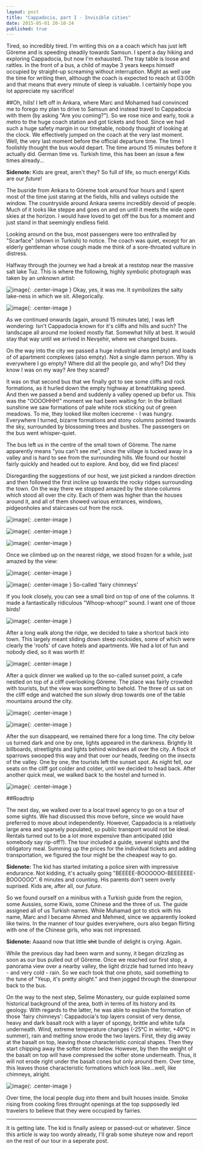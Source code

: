 ```yaml
---
layout: post
title: "Cappadocia, part I - Invisible cities"
date: 2015-05-01 20-10-24
published: true
---
```


Tired, so incredibly tired. I'm writing this on a a coach which has just left Göreme and is speeding steadily towards Samsun. I spent a day hiking and exploring Cappadocia, but now I'm exhausted. The tray table is loose and rattles. In the front of a bus, a child of maybe 3 years keeps himself occupied by straight-up screaming without interruption. Might as well use the time for writing then, although the coach is expected to reach at 03:00h and that means that every minute of sleep is valuable. I certainly hope you lot appreciate my sacrifice!


##Oh, hills!
I left off in Ankara, where Marc and Mohamed had convinced me to forego my plan to drive to Samsun and instead travel to Cappadocia with them (by asking "Are you coming?"). So we rose nice and early, took a metro to the huge coach station and got tickets and food. Since we had such a huge safety margin in our timetable, nobody thought of looking at the clock. We effectively jumped on the coach at the very last moment. Well, the very last moment before the official departure time. The time I foolishly thought the bus would depart. The time around 15 minutes before it actually did. German time vs. Turkish time, this has been an issue a few times already...

**Sidenote:** Kids are great, aren't they? So full of life, so much energy! Kids are our *future*!

The busride from Ankara to Göreme took around four hours and I spent most of the time just staring at the fields, hills and valleys outside the window. The countryside around Ankara seems incredibly devoid of people. Much of it looks like steppe and goes on and on until it meets the wide open skies at the horizon. I would have loved to get off the bus for a moment and just stand in that seemingly endless field. 

Looking around on the bus, most passengers were too enthralled by "Scarface" (shown in Turkish) to notice. The coach was quiet, except for an elderly gentleman whose cough made me think of a sore-throated vulture in distress.

Halfway through the journey we had a break at a reststop near the massive salt lake Tuz. This is where the following, highly symbolic photograph was taken by an unknown artist:

![image](http://rkwrd.github.io/pics/IMG_20150430_125203_scaled.jpg){: .center-image }
Okay, yes, it was me. It symbolizes the salty lake-ness in which we sit. Allegorically.


![image](http://rkwrd.github.io/pics/IMG_20150430_125209_scaled.jpg){: .center-image }


As we continued onwards (again, around 15 minutes late), I was left wondering: Isn't Cappadocia known for it's cliffs and hills and such? The landscape all around me looked mostly flat. Somewhat hilly at best. It would stay that way until we arrived in Nevşehir, where we changed buses. 

On the way into the city we passed a huge industrial area (empty) and loads of of apartment complexes (also empty). Not a single damn person. Why is everywhere I go empty? Where did all the people go, and why? Did they know I was on my way? Are they scared?

It was on that second bus that we finally got to see some cliffs and rock formations, as it hurled down the empty highway at breathtaking speed. And then we passed a bend and suddenly a valley opened up befor us. This was the "OOOOHHH!" moment we had been waiting for: In the brilliant sunshine we saw formations of pale white rock sticking out of green meadows. To me, they looked like molten icecreme - I was hungry. Everywhere I turned, bizarre formations and stony columns pointed towards the sky, surrounded by blossoming trees and bushes. The passengers on the bus went whisper-quiet.

The bus left us in the centre of the small town of Göreme. The name apparently means "you can't see me", since the village is tucked away in a valley and is hard to see from the surrounding hills. We found our hostel fairly quickly and headed out to explore. And boy, did we find places!

Disregarding the suggestions of our host, we just picked a random direction and then followed the first incline up  towards the rocky ridges surrounding the town. On the way there we stopped amazed by the stone columns which stood all over the city. Each of them was higher than the houses around it, and all of them showed various entrances, windows, pidgeonholes and staircases cut from the rock.

![image](http://rkwrd.github.io/pics/IMG_20150430_160952_scaled.jpg){: .center-image }

![image](http://rkwrd.github.io/pics/IMG_20150430_165859_scaled.jpg){: .center-image }

![image](http://rkwrd.github.io/pics/IMG_20150430_161218_scaled.jpg){: .center-image }

Once we climbed up on the nearest ridge, we stood frozen for a while, just amazed by the view:

![image](http://rkwrd.github.io/pics/IMG_20150430_162204_scaled.jpg){: .center-image }

![image](http://rkwrd.github.io/pics/IMG_20150430_162822_scaled.jpg){: .center-image }
So-called 'fairy chimneys'


If you look closely, you can see a small bird on top of one of the columns. It made a fantastically ridiculous "Whoop-whoop!" sound. I want one of those birds!

![image](http://rkwrd.github.io/pics/IMG_20150430_164139_scaled.jpg){: .center-image }

After a long walk along the ridge, we decided to take a shortcut back into town. This largely meant sliding down steep rocksides, some of which were clearly the 'roofs' of cave hotels and apartments. We had a lot of fun and nobody died, so it was worth it!

![image](http://rkwrd.github.io/pics/IMG_20150430_165457_scaled.jpg){: .center-image }


After a quick dinner we walked up to the so-called sunset point, a cafe nestled on top of a cliff overlooking Göreme. The place was fairly crowded with tourists, but the view was something to behold. The three of us sat on the cliff edge and watched the sun slowly drop towards one of the table mountains around the city. 

![image](http://rkwrd.github.io/pics/IMG_20150430_191314_scaled.jpg){: .center-image }

![image](http://rkwrd.github.io/pics/IMG_20150430_192905_scaled.jpg){: .center-image }


After the sun disappeard, we remained there for a long time. The city below us turned dark and one by one, lights appeared in the darkness. Brightly lit billboards, streetlights and lights behind windows all over the city. A flock of sparrows swooped this way and that over our heads, feeding on the insects of the valley. One by one, the tourists left the sunset spot. As night fell, our seats on the cliff got colder and colder, until we decided to head back. After another quick meal, we walked back to the hostel and turned in.

![image](http://rkwrd.github.io/pics/IMG_20150430_200853_scaled.jpg){: .center-image }

##Roadtrip

The next day, we walked over to a local travel agency to go on a tour of some sights. We had discussed this move before, since we would have preferred to move about independently. However, Cappadocia is a relatively large area and sparsely populated, so public transport would not be ideal. Rentals turned out to be a lot more expensive than anticipated (did somebody say rip-off?). The tour included a guide, several sights and the obligatory meal. Summing up the prices for the individual tickets and adding transportation, we figured the tour might be the cheapest way to go.

**Sidenote:** The kid has started imitating a police siren with impressive endurance. Not kidding, it's actually going "BEEEEE-BOOOOOO-BEEEEEEE-BOOOOOO". 6 minutes and counting. His parents don't seem overly suprised. Kids are, after all, our *future*.

So we found ourself on a minibus with a Turkish guide from the region, some Aussies, some Kiwis, some Chinese and the three of us. The guide assigned all of us Turkish names. While Muhamad got to stick with his name, Marc and I became Ahmed and Mehmed, since we apparently looked like twins. In the manner of tour guides everywhere, ours also began flirting with one of the Chinese girls, who was not impressed.

**Sidenote:** Aaaand now that little ~~shit~~ bundle of delight is crying. Again.

While the previous day had been warm and sunny, it began drizzling as soon as our bus pulled out of Göreme. Once we reached our first stop, a panorama view over a nearby valley, the light drizzle had turned into heavy - and very cold - rain. So we each took that one photo, said something to the tune of "Yeup, it's pretty alright." and then jogged through the downpour back to the bus.

On the way to the next step, Selime Monastery, our guide explained some historical background of the area, both in terms of its history and its geology. With regards to the latter, he was able to explain the formation of those 'fairy chimneys': Cappadocia's top layers consist of very dense, heavy and dark basalt rock with a layer of spongy, brittle and white tufa underneath. Wind, extreme temperature changes (-25°C in winter, +40°C in summer), rain and melting snow erode the two layers. First, they dig away at the basalt on top, leaving those characteristic conical shapes. Then they start chipping away the softer stone below. However, by then the weight of the basalt on top will have compressed the softer stone underneath. Thus, it will not erode right under the basalt cones but only around them. Over time, this leaves those characteristic formations which look like...well, like chimneys, alright.

![image](http://rkwrd.github.io/pics/IMG_20150502_123602_scaled.jpg){: .center-image }

Over time, the local people dug into them and built houses inside. Smoke rising from cooking fires throught openings at the top supposedly led travelers to believe that they were occupied by fairies.

----

It is getting late. The kid is finally asleep or passed-out or whatever. Since this article is way too wordy already, I'll grab some shuteye now and report on the rest of our tour in a seperate post.




